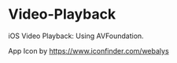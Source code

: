 # Video-Playback
iOS Video Playback: Using AVFoundation. 

App Icon by https://www.iconfinder.com/webalys
